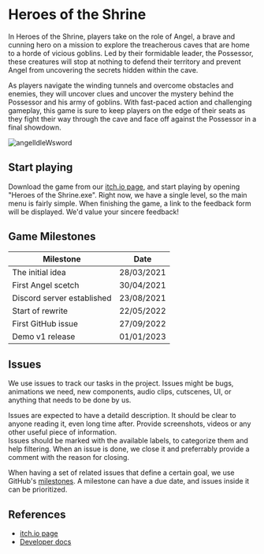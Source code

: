 # Heroes of the Shrine

In Heroes of the Shrine, players take on the role of Angel, a brave and cunning hero on a mission to explore the treacherous caves that are home to a horde of vicious goblins. Led by their formidable leader, the Possessor, these creatures will stop at nothing to defend their territory and prevent Angel from uncovering the secrets hidden within the cave. 

As players navigate the winding tunnels and overcome obstacles and enemies, they will uncover clues and uncover the mystery behind the Possessor and his army of goblins. With fast-paced action and challenging gameplay, this game is sure to keep players on the edge of their seats as they fight their way through the cave and face off against the Possessor in a final showdown.

![angelIdleWsword](https://github.com/MoonfaceDev/Heroes-of-the-Shrine/assets/36325466/6984961f-e001-48e3-a4a2-a6354f0e3a33)

## Start playing

Download the game from our [itch.io page](https://elaimoonface.itch.io/heroes-of-the-shrine-demo), and start playing by opening "Heroes of the Shrine.exe".
Right now, we have a single level, so the main menu is fairly simple.
When finishing the game, a link to the feedback form will be displayed. We'd value your sincere feedback!

## Game Milestones

| Milestone | Date |
| --------- | ---- |
| The initial idea | 28/03/2021 |
| First Angel scetch | 30/04/2021 |
| Discord server established | 23/08/2021 |
| Start of rewrite | 22/05/2022 |
| First GitHub issue | 27/09/2022 |
| Demo v1 release | 01/01/2023 |

## Issues
We use issues to track our tasks in the project. Issues might be bugs, animations we need, new components, audio clips, cutscenes, UI, or anything that needs to be done by us.

Issues are expected to have a detaild description. It should be clear to anyone reading it, even long time after. Provide screenshots, videos or any other useful piece of information.\
Issues should be marked with the available labels, to categorize them and help filtering. When an issue is done, we close it and preferrably provide a comment with the reason for closing.

When having a set of related issues that define a certain goal, we use GitHub's [milestones](https://github.com/MoonfaceDev/Heroes-of-the-Shrine/milestones). A milestone can have a due date, and issues inside it can be prioritized.

## References
- [itch.io page](https://elaimoonface.itch.io/heroes-of-the-shrine-demo)
- [Developer docs](https://moonfacedev.github.io/Heroes-of-the-Shrine)
